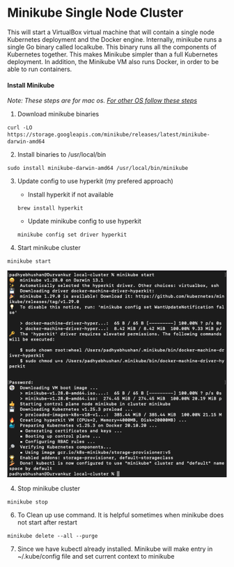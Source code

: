 # Minikube Single Node Cluster

<p>This will start a VirtualBox virtual machine that will contain a single node Kubernetes deployment and the Docker engine. Internally, minikube runs a single Go binary called localkube. This binary runs all the components of Kubernetes together. This makes Minikube simpler than a full Kubernetes deployment. In addition, the Minikube VM also runs Docker, in order to be able to run containers.</p>

#### Install Minikube 
<i>Note: These steps are for mac os. [For other OS follow these steps](https://minikube.sigs.k8s.io/docs/start/)</i>

1. Download minikube binaries
<pre><code>curl -LO https://storage.googleapis.com/minikube/releases/latest/minikube-darwin-amd64</code></pre>

2. Install binaries to /usr/local/bin
<pre><code>sudo install minikube-darwin-amd64 /usr/local/bin/minikube</code></pre>

3. Update config to use hyperkit (my prefered approach)

    - Install hyperkit if not available
    <pre><code>brew install hyperkit</code></pre>

    - Update minikube config to use hyperkit
    <pre><code>minikube config set driver hyperkit</code></pre>

4. Start minikube cluster
<pre><code>minikube start</code></pre>
 ![minikube start output](../images/minikube-start.png)

4. Stop minikube cluster
<pre><code>minikube stop</code></pre>

6. To Clean up use command. It is helpful sometimes when minikube does not start after restart
<pre><code>minikube delete --all --purge</code></pre>

7. Since we have kubectl already installed. Minikube will make entry in ~/.kube/config file and set current context to minikube
